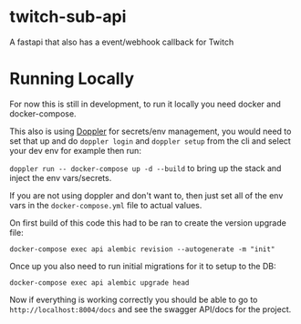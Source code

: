 # twitch-sub-api
A fastapi that also has a event/webhook callback for Twitch


# Running Locally
For now this is still in development, to run it locally you need docker and docker-compose.

This also is using [Doppler](https://doppler.com/join?invite=524473B9) for secrets/env management, you would need to set that up and do `doppler login` and `doppler setup` from the cli and select your dev env for example then run:

`doppler run -- docker-compose up -d --build` to bring up the stack and inject the env vars/secrets.

If you are not using doppler and don't want to, then just set all of the env vars in the `docker-compose.yml` file to actual values.

On first build of this code this had to be ran to create the version upgrade file:

`docker-compose exec api alembic revision --autogenerate -m "init"`

Once up you also need to run initial migrations for it to setup to the DB:

`docker-compose exec api alembic upgrade head`

Now if everything is working correctly you should be able to go to `http://localhost:8004/docs` and see the swagger API/docs for the project.